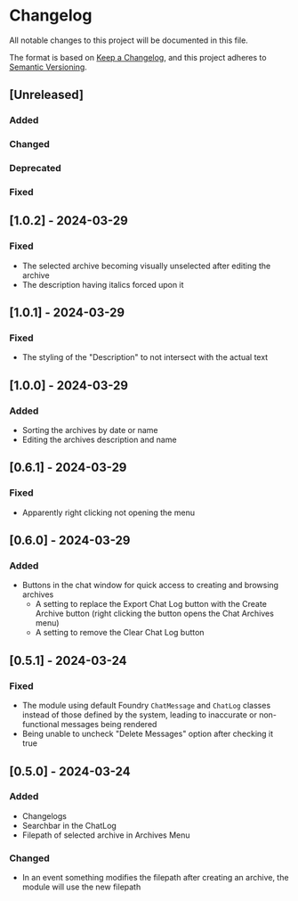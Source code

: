 <!-- markdownlint-configure-file {"MD024": { "siblings_only": true } } -->
# Changelog

All notable changes to this project will be documented in this file.

The format is based on [Keep a Changelog](https://keepachangelog.com/en/1.1.0/),
and this project adheres to [Semantic Versioning](https://semver.org/spec/v2.0.0.html).

## [Unreleased]

### Added

### Changed

### Deprecated

### Fixed

## [1.0.2] - 2024-03-29

### Fixed

- The selected archive becoming visually unselected after editing the archive
- The description having italics forced upon it

## [1.0.1] - 2024-03-29

### Fixed

- The styling of the "Description" to not intersect with the actual text

## [1.0.0] - 2024-03-29

### Added

- Sorting the archives by date or name
- Editing the archives description and name

## [0.6.1] - 2024-03-29

### Fixed

- Apparently right clicking not opening the menu

## [0.6.0] - 2024-03-29

### Added

- Buttons in the chat window for quick access to creating and browsing archives
  - A setting to replace the Export Chat Log button with the Create Archive button (right clicking the button opens the Chat Archives menu)
  - A setting to remove the Clear Chat Log button

## [0.5.1] - 2024-03-24

### Fixed

- The module using default Foundry `ChatMessage` and `ChatLog` classes instead of those defined by the system, leading to inaccurate or non-functional messages being rendered
- Being unable to uncheck "Delete Messages" option after checking it true

## [0.5.0] - 2024-03-24

### Added

- Changelogs
- Searchbar in the ChatLog
- Filepath of selected archive in Archives Menu

### Changed

- In an event something modifies the filepath after creating an archive, the module will use the new filepath

